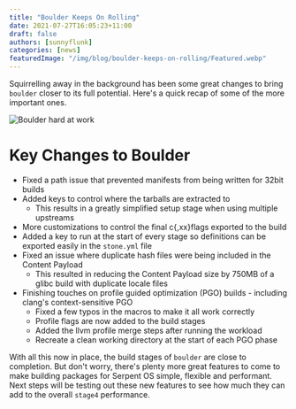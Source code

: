 ```yaml
---
title: "Boulder Keeps On Rolling"
date: 2021-07-27T16:05:23+11:00
draft: false
authors: [sunnyflunk]
categories: [news]
featuredImage: "/img/blog/boulder-keeps-on-rolling/Featured.webp"
---
```


Squirrelling away in the background has been some great changes to bring `boulder` closer to its full potential. Here's
a quick recap of some of the more important ones.

<!--more-->

![Boulder hard at work](../../static/img/blog/boulder-keeps-on-rolling/Featured.webp)

# Key Changes to Boulder

 - Fixed a path issue that prevented manifests from being written for 32bit builds
 - Added keys to control where the tarballs are extracted to
   - This results in a greatly simplified setup stage when using multiple upstreams
 - More customizations to control the final c{,xx}flags exported to the build
 - Added a key to run at the start of every stage so definitions can be exported easily in the `stone.yml` file
 - Fixed an issue where duplicate hash files were being included in the Content Payload
   - This resulted in reducing the Content Payload size by 750MB of a glibc build with duplicate locale files
 - Finishing touches on profile guided optimization (PGO) builds - including clang's context-sensitive PGO
   - Fixed a few typos in the macros to make it all work correctly
   - Profile flags are now added to the build stages
   - Added the llvm profile merge steps after running the workload
   - Recreate a clean working directory at the start of each PGO phase

With all this now in place, the build stages of `boulder` are close to completion. But don't worry, there's plenty more
great features to come to make building packages for Serpent OS simple, flexible and performant. Next steps will be testing
out these new features to see how much they can add to the overall `stage4` performance.

